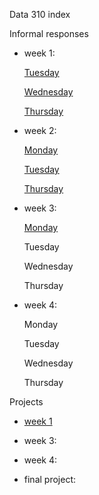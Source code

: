 
Data 310 index

Informal responses

- week 1: 
  
    [Tuesday](TuesdayWeek1.md)
  
    [Wednesday](WednesdayWeek1.md)
  
    [Thursday](https://gwen013.github.io/data310/writeup01.html)
  

- week 2:
  
    [Monday](MondayWeek2.md)
  
    [Tuesday](TusedayWeek2.md)
  
    [Thursday](ThursdayWeek2.md)
  

- week 3:
  
    [Monday](MondayWeek3.md)
  
    Tuesday
  
    Wednesday
  
    Thursday
  

- week 4:
  
    Monday
  
    Tuesday
  
    Wednesday
  
    Thursday

Projects

- [week 1](Project1.md)
  

- week 3:
  

- week 4:
  

- final project:
